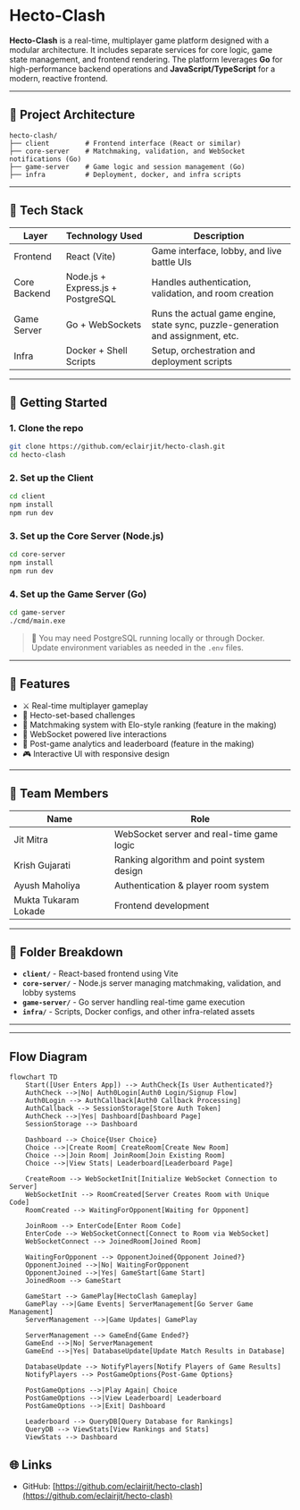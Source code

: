 # Hecto-Clash

**Hecto-Clash** is a real-time, multiplayer game platform designed with a modular architecture. It includes separate services for core logic, game state management, and frontend rendering. The platform leverages **Go** for high-performance backend operations and **JavaScript/TypeScript** for a modern, reactive frontend.

---

## 🧠 Project Architecture

```
hecto-clash/
├── client         # Frontend interface (React or similar)
├── core-server    # Matchmaking, validation, and WebSocket notifications (Go)
├── game-server    # Game logic and session management (Go)
├── infra          # Deployment, docker, and infra scripts
```

---

## 🔧 Tech Stack

| Layer        | Technology Used                   | Description                                                                     |
| ------------ | --------------------------------- | ------------------------------------------------------------------------------- |
| Frontend     | React (Vite)                      | Game interface, lobby, and live battle UIs                                      |
| Core Backend | Node.js + Express.js + PostgreSQL | Handles authentication, validation, and room creation                           |
| Game Server  | Go + WebSockets                   | Runs the actual game engine, state sync, puzzle-generation and assignment, etc. |
| Infra        | Docker + Shell Scripts            | Setup, orchestration and deployment scripts                                     |

---

## 🚀 Getting Started

### 1. Clone the repo

```bash
git clone https://github.com/eclairjit/hecto-clash.git
cd hecto-clash
```

### 2. Set up the Client

```bash
cd client
npm install
npm run dev
```

### 3. Set up the Core Server (Node.js)

```bash
cd core-server
npm install
npm run dev
```

### 4. Set up the Game Server (Go)

```bash
cd game-server
./cmd/main.exe
```

> 📝 You may need PostgreSQL running locally or through Docker. Update environment variables as needed in the `.env` files.

---

## 🧪 Features

- ⚔️ Real-time multiplayer gameplay
- 🧩 Hecto-set-based challenges
- 🔄 Matchmaking system with Elo-style ranking (feature in the making)
- 📡 WebSocket powered live interactions
- 🧾 Post-game analytics and leaderboard (feature in the making)
- 🎮 Interactive UI with responsive design

---

## 👥 Team Members

| Name                 | Role                                      |
| -------------------- | ----------------------------------------- |
| Jit Mitra            | WebSocket server and real-time game logic |
| Krish Gujarati       | Ranking algorithm and point system design |
| Ayush Maholiya       | Authentication & player room system       |
| Mukta Tukaram Lokade | Frontend development                      |

---

## 📂 Folder Breakdown

- **`client/`** - React-based frontend using Vite
- **`core-server/`** - Node.js server managing matchmaking, validation, and lobby systems
- **`game-server/`** - Go server handling real-time game execution
- **`infra/`** - Scripts, Docker configs, and other infra-related assets

---

<!--
## 🤝 Contributing

Contributions are welcome! Please:

1. Fork the repository
2. Create a new branch
3. Make your changes
4. Open a Pull Request

--- -->

<!-- ## 📄 License

This project is licensed under the [MIT License](LICENSE). -->

---

## Flow Diagram

```mermaid
flowchart TD
    Start([User Enters App]) --> AuthCheck{Is User Authenticated?}
    AuthCheck -->|No| Auth0Login[Auth0 Login/Signup Flow]
    Auth0Login --> AuthCallback[Auth0 Callback Processing]
    AuthCallback --> SessionStorage[Store Auth Token]
    AuthCheck -->|Yes| Dashboard[Dashboard Page]
    SessionStorage --> Dashboard

    Dashboard --> Choice{User Choice}
    Choice -->|Create Room| CreateRoom[Create New Room]
    Choice -->|Join Room| JoinRoom[Join Existing Room]
    Choice -->|View Stats| Leaderboard[Leaderboard Page]

    CreateRoom --> WebSocketInit[Initialize WebSocket Connection to Server]
    WebSocketInit --> RoomCreated[Server Creates Room with Unique Code]
    RoomCreated --> WaitingForOpponent[Waiting for Opponent]

    JoinRoom --> EnterCode[Enter Room Code]
    EnterCode --> WebSocketConnect[Connect to Room via WebSocket]
    WebSocketConnect --> JoinedRoom[Joined Room]

    WaitingForOpponent --> OpponentJoined{Opponent Joined?}
    OpponentJoined -->|No| WaitingForOpponent
    OpponentJoined -->|Yes| GameStart[Game Start]
    JoinedRoom --> GameStart

    GameStart --> GamePlay[HectoClash Gameplay]
    GamePlay -->|Game Events| ServerManagement[Go Server Game Management]
    ServerManagement -->|Game Updates| GamePlay

    ServerManagement --> GameEnd{Game Ended?}
    GameEnd -->|No| ServerManagement
    GameEnd -->|Yes| DatabaseUpdate[Update Match Results in Database]

    DatabaseUpdate --> NotifyPlayers[Notify Players of Game Results]
    NotifyPlayers --> PostGameOptions{Post-Game Options}

    PostGameOptions -->|Play Again| Choice
    PostGameOptions -->|View Leaderboard| Leaderboard
    PostGameOptions -->|Exit| Dashboard

    Leaderboard --> QueryDB[Query Database for Rankings]
    QueryDB --> ViewStats[View Rankings and Stats]
    ViewStats --> Dashboard
```

## 🌐 Links

- GitHub: [https://github.com/eclairjit/hecto-clash](https://github.com/eclairjit/hecto-clash)
